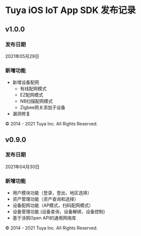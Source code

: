 # Tuya iOS IoT App SDK 发布记录

## v1.0.0

### 发布日期

2021年05月29日

### 新增功能

- 新增设备配网
   - 有线配网模式
   - EZ配网模式
   - NB扫描配网模式
   - Zigbee网关添加子设备
- 漏洞修复

<div>
        &copy; 2014 - 2021 Tuya Inc. All Rights Reserved.
</div>

## v0.9.0

### 发布日期

2021年04月30日

### 新增功能

- 用户模块功能（登录，登出，地区选择）
- 资产管理功能（资产查询和选择）
- 设备配网功能（AP模式，扫码配网模式）
- 设备管理功能 (设备查询，设备解绑，设备控制）
- 基于涂鸦Open API的通用网络库


<div>
        &copy; 2014 - 2021 Tuya Inc. All Rights Reserved.
</div>